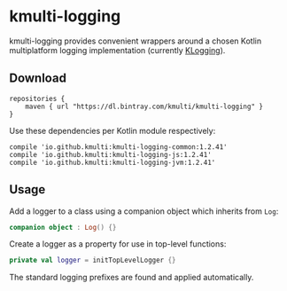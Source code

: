 # kmulti-logging

kmulti-logging provides convenient wrappers around a chosen Kotlin
multiplatform logging implementation (currently [KLogging](https://github.com/Lewik/klogging)).

## Download

```
repositories {
    maven { url "https://dl.bintray.com/kmulti/kmulti-logging" }
}
```

Use these dependencies per Kotlin module respectively:

```
compile 'io.github.kmulti:kmulti-logging-common:1.2.41'
compile 'io.github.kmulti:kmulti-logging-js:1.2.41'
compile 'io.github.kmulti:kmulti-logging-jvm:1.2.41'
```

## Usage

Add a logger to a class using a companion object which inherits from `Log`:

```kotlin
companion object : Log() {}
```

Create a logger as a property for use in top-level functions:

```kotlin
private val logger = initTopLevelLogger {}
```

The standard logging prefixes are found and applied automatically.
